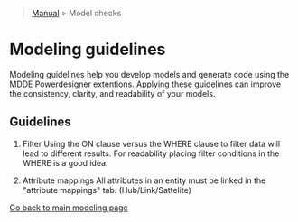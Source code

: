 > [Manual](./README.md) > Model checks

# Modeling guidelines

Modeling guidelines help you develop models and generate code using the MDDE Powerdesigner extentions. Applying these guidelines can improve the consistency, clarity, and readability of your models.

## Guidelines

1. Filter
Using the ON clause versus the WHERE clause to filter data will lead to different results.
For readability placing filter conditions in the WHERE is a good idea.

2. Attribute mappings
All attributes in an entity must be linked in the "attribute mappings" tab. (Hub/Link/Sattelite)

[Go back to main modeling page](./README.md)